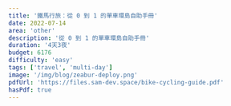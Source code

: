 ```yaml
---
title: '鐵馬行旅：從 0 到 1 的單車環島自助手冊'
date: 2022-07-14
area: 'other'
description: '從 0 到 1 的單車環島自助手冊'
duration: '4天3夜'
budget: 6176
difficulty: 'easy'
tags: ['travel', 'multi-day']
image: '/img/blog/zeabur-deploy.png'
pdfUrl: 'https://files.sam-dev.space/bike-cycling-guide.pdf'
hasPdf: true
---
```

